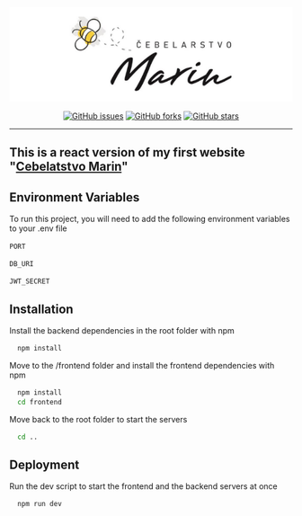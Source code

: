 <div align="center">
  
![](https://github.com/spymon/cebelarstvo-marin/blob/master/images/readme-banner.png?raw=true)
 
</div>

<div align="center">

  <a href="">![GitHub issues](https://img.shields.io/github/issues/spymon/cebelarstvo-marin)</a>
  <a href="">![GitHub forks](https://img.shields.io/github/forks/spymon/cebelarstvo-marin)</a>
  <a href="">![GitHub stars](https://img.shields.io/github/stars/spymon/cebelarstvo-marin)</a>

</div>

---
## This is a react version of my first website "[Cebelatstvo Marin](https://github.com/spymon/cebelarstvo-marin)"
## Environment Variables

To run this project, you will need to add the following environment variables to your .env file

`PORT`

`DB_URI`

`JWT_SECRET`


## Installation

Install the backend dependencies in the root folder with npm

```bash
  npm install
```
    
Move to the /frontend folder and install the frontend dependencies with npm

```bash
  npm install 
  cd frontend
```

Move back to the root folder to start the servers

```bash
  cd ..
```
    
## Deployment

Run the dev script to start the frontend and the backend servers at once

```bash
  npm run dev
```

